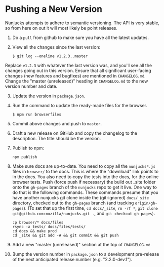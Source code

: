 
# Pushing a New Version

Nunjucks attempts to adhere to semantic versioning. The API is very stable, so
from here on out it will most likely be point releases.

1. Do a `pull` from github to make sure you have all the latest updates.

2. View all the changes since the last version:

   ```
   $ git log --oneline v1.2.3..master
   ```

Replace `v1.2.3` with whatever the last version was, and you'll see all the
changes going out in this version. Ensure that all significant user-facing
changes (new features and bugfixes) are mentioned in `CHANGELOG.md`. Change the
"master (unreleased)" heading in `CHANGELOG.md` to the new version number and
date.

3. Update the version in `package.json`.

3. Run the command to update the ready-made files for the browser.

   ```
   $ npm run browserfiles
   ```

5. Commit above changes and push to `master`.

6. Draft a new release on GitHub and copy the changelog to the description. The
   title should be the version.

7. Publish to npm:

   ```
   npm publish
   ```

8. Make sure docs are up-to-date. You need to copy all the `nunjucks*.js` files
   in `browser/` to the docs. This is where the "download" link points to in
   the docs. You also need to copy the tests into the docs, for the online
   browser tests. Push (force push if necessary) the build out _site folder
   onto the `gh-pages` branch of the `nunjucks` repo to get it live. One way to
   do that is the following commands. These commands presume that you have
   another nunjucks git clone inside the (git-ignored) `docs/_site` directory,
   checked out to the `gh-pages` branch (and tracking `origin/gh-pages`). (To
   set that up the first time, `cd docs/_site`, `rm -rf *`, `git clone
   git@github.com:mozilla/nunjucks.git .`, and `git checkout gh-pages`).

   ```
   cp browser/* docs/files
   rsync -a tests/ docs/files/tests/
   cd docs && make prod
   cd _site && git add -A && git commit && git push
   ```

9. Add a new "master (unreleased)" section at the top of `CHANGELOG.md`.

10. Bump the version number in `package.json` to a development pre-release of
    the next anticipated release number (e.g. "2.2.0-dev.1").

